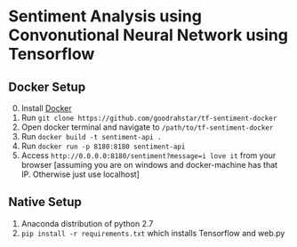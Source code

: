 # Sentiment Analysis using Convonutional Neural Network using Tensorflow

## Docker Setup
0. Install [Docker](https://docs.docker.com/engine/installation/)
1. Run `git clone https://github.com/goodrahstar/tf-sentiment-docker`
2. Open docker terminal and navigate to `/path/to/tf-sentiment-docker`
3. Run `docker build -t sentiment-api .`
4. Run `docker run -p 8180:8180 sentiment-api`
5. Access `http://0.0.0.0:8180/sentiment?message=i love it` from your browser [assuming you are on windows and docker-machine has that IP. Otherwise just use localhost]

## Native Setup
1. Anaconda distribution of python 2.7
2. `pip install -r requirements.txt` which installs Tensorflow and web.py
